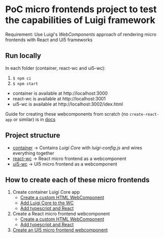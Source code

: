 # PoC micro frontends project to test the capabilities of Luigi framework

Requirement: Use Luigi's _WebComponents_ approach of rendering micro frontends with React and UI5 frameworks

## Run locally

In each folder (container, react-wc and ui5-wc):

1. `$ npm ci`
2. `$ npm start`

* container is available at http://localhost:3000
* react-wc is available at http://localhost:3001
* ui5-wc is available at http://localhost:3002/idex.html

Guide for creating these webcomponents from scratch (no `create-react-app` or similar) is in [docs](/docs/)

## Project structure

* [container](/container/) -> Contains _Luigi Core_ with _luigi-config.js_ and wires everything together
* [react-wc](/react-wc/) -> React micro frontend as a webcomponent
* [ui5-wc](/ui5-wc/) -> UI5 micro frontend as a webcomponent

## How to create each of these micro frontends

1. Create container Luigi Core app
    * [Create a custom HTML WebComponent](/docs/no-framework-wc.md)
    * [Add Luigi Core to the WC](/docs/no-framework-luigi.md)
    * [Add typescript and React](/docs/react.md)
2. Create a React micro frontend webcomponent
    * [Create a custom HTML WebComponent](/docs/no-framework-wc.md)
    * [Add typescript and React](/docs/react.md)
3. [Create an UI5 micro frontend webcomponent](/docs/ui5.md)



